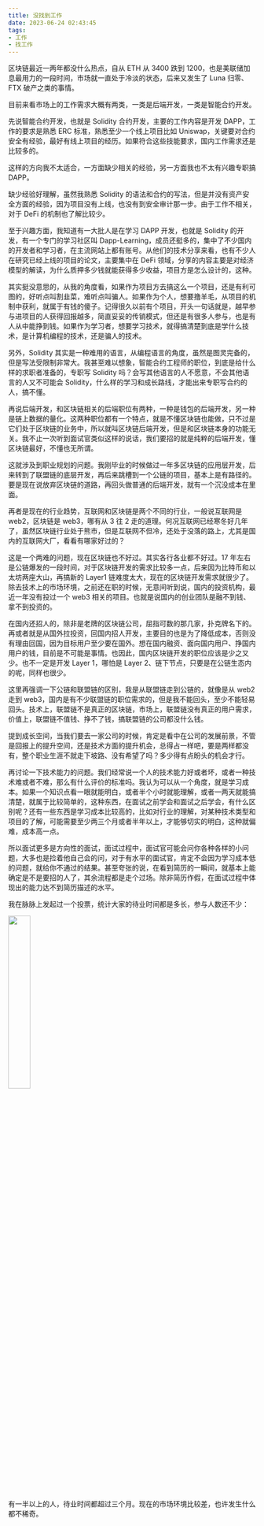```yaml
---
title: 没找到工作
date: 2023-06-24 02:43:45
tags:
- 工作
- 找工作
---
```


区块链最近一两年都没什么热点，自从 ETH 从 3400 跌到 1200，也是美联储加息最用力的一段时间，市场就一直处于冷淡的状态，后来又发生了 Luna 归零、FTX 破产之类的事情。

目前来看市场上的工作需求大概有两类，一类是后端开发，一类是智能合约开发。

先说智能合约开发，也就是 Solidity 合约开发，主要的工作内容是开发 DAPP，工作的要求是熟悉 ERC 标准，熟悉至少一个线上项目比如 Uniswap，关键要对合约安全有经验，最好有线上项目的经历。如果符合这些技能要求，国内工作需求还是比较多的。

这样的方向我不太适合，一方面缺少相关的经验，另一方面我也不太有兴趣专职搞 DAPP。

缺少经验好理解，虽然我熟悉 Solidity 的语法和合约的写法，但是并没有资产安全方面的经验，因为项目没有上线，也没有到安全审计那一步。由于工作不相关，对于 DeFi 的机制也了解比较少。

至于兴趣方面，我知道有一大批人是在学习 DAPP 开发，也就是 Solidity 的开发，有一个专门的学习社区叫 Dapp-Learning，成员还挺多的，集中了不少国内的开发者和学习者，在主流网站上都有账号。从他们的技术分享来看，也有不少人在研究已经上线的项目的论文，主要集中在 DeFi 领域，分享的内容主要是对经济模型的解读，为什么质押多少钱就能获得多少收益，项目方是怎么设计的，这种。

其实挺没意思的，从我的角度看，如果作为项目方去搞这么一个项目，还是有利可图的，好听点叫割韭菜，难听点叫骗人。如果作为个人，想要撸羊毛，从项目的机制中获利，就属于有钱的傻子。记得很久以前有个项目，开头一句话就是，越早参与进项目的人获得回报越多，简直妥妥的传销模式，但还是有很多人参与，也是有人从中能挣到钱。如果作为学习者，想要学习技术，就得搞清楚到底是学什么技术，是计算机编程的技术，还是骗人的技术。

另外，Solidity 其实是一种难用的语言，从编程语言的角度，虽然是图灵完备的，但是写法受限制非常大。我甚至难以想象，智能合约工程师的职位，到底是给什么样的求职者准备的，专职写 Solidity 吗？会写其他语言的人不愿意，不会其他语言的人又不可能会 Solidity，什么样的学习和成长路线，才能出来专职写合约的人，搞不懂。

再说后端开发，和区块链相关的后端职位有两种，一种是钱包的后端开发，另一种是链上数据的量化。这两种职位都有一个特点，就是不懂区块链也能做，只不过是它们处于区块链的业务中，所以就叫区块链后端开发，但是和区块链本身的功能无关。我不止一次听到面试官类似这样的说话，我们要招的就是纯粹的后端开发，懂区块链最好，不懂也无所谓。

这就涉及到职业规划的问题。我刚毕业的时候做过一年多区块链的应用层开发，后来转到了联盟链的底层开发，再后来跳槽到一个公链的项目，基本上是有路径的。要是现在说放弃区块链的道路，再回头做普通的后端开发，就有一个沉没成本在里面。

再者是现在的行业趋势，互联网和区块链是两个不同的行业，一般说互联网是 web2，区块链是 web3，哪有从 3 往 2 走的道理。何况互联网已经寒冬好几年了，虽然区块链行业处于熊市，但是互联网不但冷，还处于没落的路上，尤其是国内的互联网大厂，看看有哪家好过的？

这是一个两难的问题，现在区块链也不好过。其实各行各业都不好过。17 年左右是公链爆发的一段时间，对于区块链开发的需求比较多一点，后来因为比特币和以太坊两座大山，再搞新的 Layer1 链难度太大，现在的区块链开发需求就很少了。除去技术上的市场环境，之前还在职的时候，无意间听到说，国内的投资机构，最近一年没有投过一个 web3 相关的项目。也就是说国内的创业团队是融不到钱、拿不到投资的。

在国内还招人的，除非是老牌的区块链公司，屈指可数的那几家，扑克牌名下的。再或者就是从国外拉投资，回国内招人开发，主要目的也是为了降低成本，否则没有理由回国，因为目标用户至少要在国外。想在国内融资、面向国内用户、挣国内用户的钱，目前是不可能是事情。也因此，国内区块链开发的职位应该是少之又少。也不一定是开发 Layer 1，哪怕是 Layer 2、链下节点，只要是在公链生态内的呢，同样也很少。

这里再强调一下公链和联盟链的区别，我是从联盟链走到公链的，就像是从 web2 走到 web3，国内是有不少联盟链的职位需求的，但是我不能回头，至少不能轻易回头。技术上，联盟链不是真正的区块链，市场上，联盟链没有真正的用户需求，价值上，联盟链不值钱、挣不了钱，搞联盟链的公司都没什么钱。

提到成长空间，当我们要去一家公司的时候，肯定是看中在公司的发展前景，不管是回报上的提升空间，还是技术方面的提升机会，总得占一样吧，要是两样都没有，整个职业生涯不就走下坡路、没有希望了吗？多少得有点盼头的机会才行。

再讨论一下技术能力的问题。我们经常说一个人的技术能力好或者坏，或者一种技术难或者不难，那么有什么评价的标准吗。我认为可以从一个角度，就是学习成本。如果一个知识点看一眼就能明白，或者半个小时就能理解，或者一两天就能搞清楚，就属于比较简单的，这种东西，在面试之前学会和面试之后学会，有什么区别呢？还有一些东西是学习成本比较高的，比如对行业的理解，对某种技术类型和项目的了解，可能需要至少两三个月或者半年以上，才能够切实的明白，这种就偏难，成本高一点。

所以面试更多是方向性的面试，面试过程中，面试官可能会问你各种各样的小问题，大多也是捡着他自己会的问，对于有水平的面试官，肯定不会因为学习成本低的问题，就给你不通过的结果。甚至夸张的说，在看到简历的一瞬间，就基本上能确定是不是要招的人了，其余流程都是走个过场。除非简历作假，在面试过程中体现出的能力达不到简历描述的水平。

我在脉脉上发起过一个投票，统计大家的待业时间都是多长，参与人数还不少：

<img src="gap.png" width="30%">

有一半以上的人，待业时间都超过三个月。现在的市场环境比较差，也许发生什么都不稀奇。




